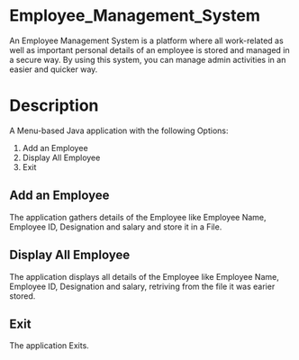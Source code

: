 # Employee_Management_System
An Employee Management System is a platform where all work-related as well as important personal details of an employee is stored and managed in a secure way.
By using this system, you can manage admin activities in an easier and quicker way.

# Description
A Menu-based Java application with the following Options:
1. Add an Employee
2. Display All Employee
3. Exit
## Add an Employee
The application gathers details of the Employee like Employee Name, Employee ID, Designation and salary and store it in a File.
## Display All Employee
The application displays all details of the Employee like Employee Name, Employee ID, Designation and salary, retriving from the file it was earier stored.
## Exit
The application Exits.
